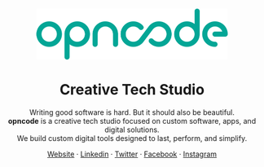 <a name="readme-top"></a>

<div align="center">

<br />

<img src="assets/logo.png" alt="opncode logo" height="100">

<br>

# Creative Tech Studio

Writing good software is hard. But it should also be beautiful.<br />
<strong>opncode</strong> is a creative tech studio focused on custom software, apps, and digital solutions.<br />
We build custom digital tools designed to last, perform, and simplify.

<a href="https://opncode.com">Website</a> ·
<a href="https://linkedin.com/company/opncode">Linkedin</a> ·
<a href="https://x.com/opncode">Twitter</a> ·
<a href="http://facebook.com/opncode">Facebook</a> ·
<a href="https://instagram.com/opncode">Instagram</a>

</div>